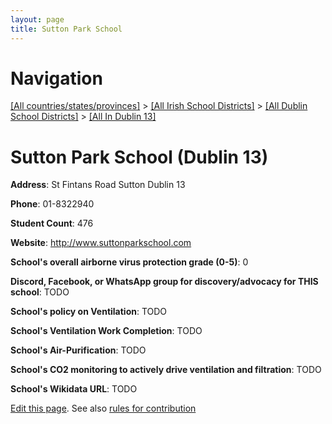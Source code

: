 ```yaml
---
layout: page
title: Sutton Park School
---
```

# Navigation

[[All countries/states/provinces]](../../../..) > [[All Irish School Districts]](../../..) > [[All Dublin School Districts]](../..) > [[All In Dublin 13]](..)

# Sutton Park School (Dublin 13)

**Address**: St Fintans Road Sutton Dublin 13

**Phone**: 01-8322940

**Student Count**: 476

**Website**: <http://www.suttonparkschool.com>

**School's overall airborne virus protection grade (0-5)**: 0

**Discord, Facebook, or WhatsApp group for discovery/advocacy for THIS school**: TODO

**School's policy on Ventilation**: TODO

**School's Ventilation Work Completion**: TODO

**School's Air-Purification**: TODO

**School's CO2 monitoring to actively drive ventilation and filtration**: TODO

**School's Wikidata URL**: TODO


[Edit this page](https://github.com/ventilate-schools/Ireland/edit/main/./Dublin_13/Sutton_Park_School.md). See also [rules for contribution](../../../contribution-rules/)